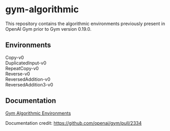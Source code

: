 # gym-algorithmic

This repository contains the algorithmic environments previously present in OpenAI Gym prior to Gym version 0.19.0.

## Environments

Copy-v0  
DuplicatedInput-v0  
RepeatCopy-v0  
Reverse-v0  
ReversedAddition-v0  
ReversedAddition3-v0  

## Documentation
[Gym Algorithmic Environments](https://gym.openai.com/envs/#algorithmic)

Documentation credit: https://github.com/openai/gym/pull/2334
